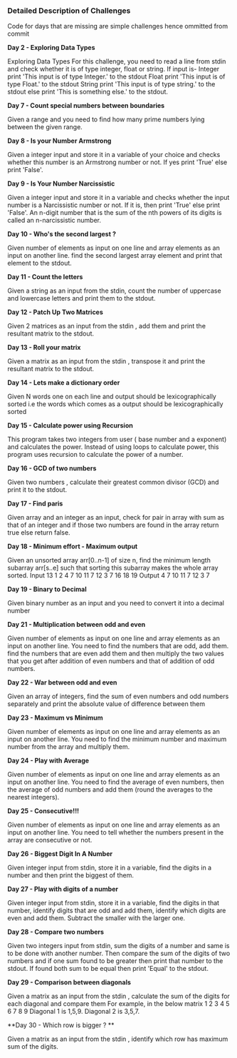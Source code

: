 ### Detailed Description of Challenges

Code for days that are missing are simple challenges hence ommitted from commit

**Day 2 - Exploring Data Types**

Exploring Data Types
For this challenge, you need to read a line from stdin and check whether it is of type integer, float or string. 
If input is- 
    Integer print 'This input is of type Integer.' to the stdout 
    Float print 'This input is of type Float.' to the stdout 
    String print 'This input is of type string.' to the stdout 
    else print 'This is something else.' to the stdout. 

**Day 7 - Count special numbers between boundaries**

Given a range and you need to find how many prime numbers lying between the given range. 

**Day 8 - Is your Number Armstrong**

Given a integer input and store it in a variable of your choice and checks whether this number is an Armstrong number or not. 
If yes print 'True' else print 'False'.

**Day 9 - Is Your Number Narcissistic**

Given a integer input and store it in a variable and checks whether the input number is a Narcissistic number or not. 
If it is, then print 'True' else print 'False'. 
An n-digit number that is the sum of the nth powers of its digits is called an n-narcissistic number. 

**Day 10 - Who's the second largest ?**

Given number of elements as input on one line and array elements as an input on another line.
find the second largest array element and print that element to the stdout. 

**Day 11 - Count the letters**

Given a string as an input from the stdin, count the number of uppercase and lowercase letters and print them to the stdout.

**Day 12 - Patch Up Two Matrices**

Given 2 matrices as an input from the stdin , add them and print the resultant matrix to the stdout. 

**Day 13 - Roll your matrix**

Given a matrix as an input from the stdin , transpose it and print the resultant matrix to the stdout. 

**Day 14 - Lets make a dictionary order**

Given N words one on each line and output should be lexicographically sorted i.e the words which comes as a output should be lexicographically sorted 

**Day 15 - Calculate power using Recursion**

This program takes two integers from user ( base number and a exponent) and calculates the power. Instead of using loops to calculate power, this program uses recursion to calculate the power of a number. 

**Day 16 - GCD of two numbers**

Given two numbers , calculate their greatest common divisor (GCD) and print it to the stdout.

**Day 17 - Find paris**

Given array and an integer as an input, check for pair in array with sum as that of an integer and if those two numbers are found in the array return true else return false. 

**Day 18 - Minimum effort - Maximum output**

Given an unsorted array arr[0..n-1] of size n, find the minimum length subarray arr[s..e] such that sorting this subarray makes the whole array sorted. 
Input
13
1 2 4 7 10 11 7 12 3 7 16 18 19
Output
4 7 10 11 7 12 3 7

**Day 19 - Binary to Decimal**

Given binary number as an input and you need to convert it into a decimal number

**Day 21 - Multiplication between odd and even**

Given number of elements as input on one line and array elements as an input on another line. You need to find the numbers that are odd, add them. find the numbers that are even add them and then multiply the two values that you get after addition of even numbers and that of addition of odd numbers. 

**Day 22 - War between odd and even**

Given an array of integers, find the sum of even numbers and odd numbers separately and 
print the absolute value of difference between them

**Day 23 - Maximum vs Minimum**

Given number of elements as input on one line and array elements as an input on another line. You need to find the minimum number and maximum number from the array and multiply them. 

**Day 24 - Play with Average**

Given number of elements as input on one line and array elements as an input on another line. You need to find the average of even numbers, then the average of odd numbers and add them (round the averages to the nearest integers). 

**Day 25 - Consecutive!!!**

Given number of elements as input on one line and array elements as an input on another line. You need to tell whether the numbers present in the array are consecutive or not. 

**Day 26 - Biggest Digit In A Number**

Given integer input from stdin, store it in a variable, find the digits in a number and then print the biggest of them. 

**Day 27 - Play with digits of a number**

Given integer input from stdin, store it in a variable, find the digits in that number, identify digits that are odd and add them, identify which digits are even and add them. Subtract the smaller with the larger one. 

**Day 28 - Compare two numbers**

Given two integers input from stdin, sum the digits of a number and same is to be done with another number. Then compare the sum of the digits of two numbers and if one sum found to be greater then print that number to the stdout. If found both sum to be equal then print 'Equal' to the stdout. 

**Day 29 - Comparison between diagonals**

Given a matrix as an input from the stdin , calculate the sum of the digits for each diagonal and compare them
For example, 
in the below matrix 
1 2 3 
4 5 6 
7 8 9 
Diagonal 1 is 1,5,9. 
Diagonal 2 is 3,5,7. 

**Day 30 - Which row is bigger ? **

Given a matrix as an input from the stdin , identify which row has maximum sum of the digits.
